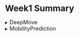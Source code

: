 # Week1 Summary

 <details><summary><font size=4>DeepMove</font></summary>


1. Done 
    1. modify and run codes with python 3.8 and without cuda
    2. implement [RnnNumpy Class]() to replace torch Rnn and verify the correctness using 
    


2. To be done
    1. extend RnnNumpy to LSTMNumpy and GRUNumpy Class
    2. Now I just test simple mode. I should work on different model_modes.
    ```python
        model_modes = ['simple', 'simple_long', 'attn_avg_long_user', 'attn_local_long']
    ```

</p>
</details>


<details><summary><font size=4>MobilityPrediction</font></summary>
haven't started yet
</details>